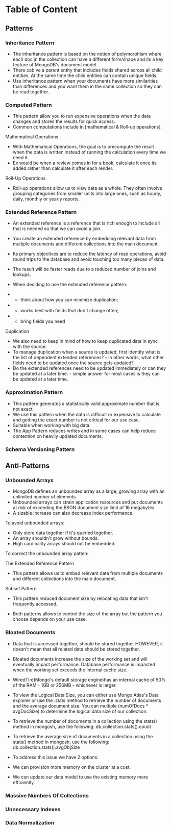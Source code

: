 # Table of Content  
<!--
## Patterns 
### Inheritance Pattern
### Computed Pattern
### Extended Reference Pattern
### Approximation Pattern
### Schema Versioning Pattern

## Anti-Patterns 
### Unbounded Arrays
### Bloated Documents
### Massive Numbers Of Collections
### Unnecessary Indexes
### Data Normalization

## Manage Database Schema Lifecycle
### Schema Evolution
### Schema Migration
-->

## Patterns

### Inheritance Pattern

- The inheritance pattern is based on the notion of polymorphism where each doc in the collection can have a different form/shape and its a key feature of MongoDB's document model.
- There cab ve a parent entity that includes fields shared across all child entities. At the same time the child entities can contain unique fields.
- Use inheritance pattern when your documents have more similarities than differences and you want them in the same collection so they can be read together.

### Computed Pattern

- This pattern allow you to run expensive operations when the data changes and stores the results for quick access.
- Common computations include in [mathematical & Roll-up operations].

Mathematical Operations

- With Mathematical Operations, the goal is to precompute the result when the data is written instead of running the calculation every time we need it.
- Ex would be when a review comes in for a book, calculate it once its added rather than calculate it after each render.

Roll-Up Operations

- Roll-up operations allow us to view data as a whole. They often involve grouping categories from smaller units into large ones, such as hourly, daily, monthly or yearly reports.

### Extended Reference Pattern

- An extended reference is a reference that is rich enough to include all that is needed so that we can avoid a join.
- You create an extended reference by embedding relevant data from multiple documents and different collections into the main document.
- Its primary objectives are to reduce the latency of read operations, avoid round trips to the database and avoid touching too many pieces of data. 
- The result will be faster reads due to a reduced number of joins and lookups.

- When deciding to use the extended reference pattern:
- - think about how you can minimize duplication;  
- - works best with fields that don't change often;
- - bring fields you need

Duplication

- We also need to keep in mind of how to keep duplicated data in sync with the source.
- To manage duplication when a source is updated, first identify what is the list of dependent extended references? - In other words, what other fields need to be updated once the source gets updated?
- Do the extended references need to be updated immediately or can they be updated at a later time. - simple answer for most cases is they can be updated at a later time.

### Approximation Pattern

- This pattern generates a statistically valid approximate number that is not exact.
- We use this pattern when the data is difficult or expensive to calculate and getting the exact number is not critical for our use case. 
- Suitable when working with big data.
- The App Pattern reduces writes and in some cases can help reduce contention on heavily updated documents. 

### Schema Versioning Pattern

## Anti-Patterns

### Unbounded Arrays

- MongoDB defines an unbounded array as a large, growing array with an unlimited number of elements.
- Unbounded arrays can strain application resources and put documents at risk of exceeding the BSON document size limit of 16 megabytes
- A sizable increase can also decrease index performance.

To avoid unbounded arrays:

- Only store data together if it's queried together.
- An array shouldn't grow without bounds.
- High cardinality arrays should not be embedded.

To correct the unbounded array patten:

The Extended Reference Pattern

- This pattern allows us to embed relevant data from multiple documents and different collections into the main document.

Subset Pattern

- This pattern reduced document size by relocating data that isn't frequently accessed.

- Both patterns allows to control the size of the array but the pattern you choose depends on your use case.

### Bloated Documents

- Data that is accessed together, should be stored together HOWEVER, it doesn't mean that all related data should be stored together.
- Bloated documents increase the size of the working set and will eventually impact performance. Database performance is impacted when the working set exceeds the internal cache size.

- WiredTire(Mongo's default storage engine)has an internal cache of 50% of the RAM - 1GB or 256MB - whichever is larger.
- To view the Logical Data Size, you can either use Mongo Atlas's Data explorer or use the .stats method to retrieve the number of documents and the average document size. You can multiple (numOfDocs * avgDocSize) to determine the logical data size of our collection.
- To retrieve the number of documents in a collection using the stats() method in mongosh, use the following:
db.collection.stats().count

- To retrieve the average size of documents in a collection using the stats() method in mongosh, use the following:
db.collection.stats().avgObjSize

- To address this issue we have 2 options:
- We can provision more memory on the cluster at a cost.
- We can update our data model to use the existing memory more efficiently.

### Massive Numbers Of Collections

### Unnecessary Indexes

### Data Normalization
